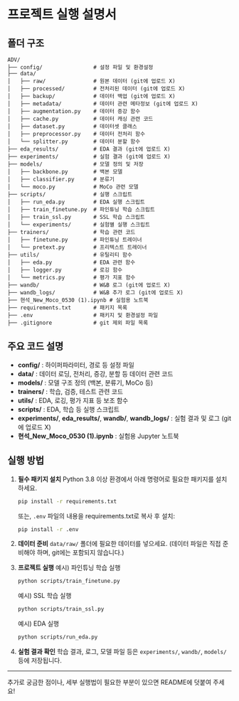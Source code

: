 # 프로젝트 실행 설명서

## 폴더 구조

```
ADV/
├── config/                # 설정 파일 및 환경설정
├── data/
│   ├── raw/               # 원본 데이터 (git에 업로드 X)
│   ├── processed/         # 전처리된 데이터 (git에 업로드 X)
│   ├── backup/            # 데이터 백업 (git에 업로드 X)
│   ├── metadata/          # 데이터 관련 메타정보 (git에 업로드 X)
│   ├── augmentation.py    # 데이터 증강 함수
│   ├── cache.py           # 데이터 캐싱 관련 코드
│   ├── dataset.py         # 데이터셋 클래스
│   ├── preprocessor.py    # 데이터 전처리 함수
│   └── splitter.py        # 데이터 분할 함수
├── eda_results/           # EDA 결과 (git에 업로드 X)
├── experiments/           # 실험 결과 (git에 업로드 X)
├── models/                # 모델 정의 및 저장
│   ├── backbone.py        # 백본 모델
│   ├── classifier.py      # 분류기
│   └── moco.py            # MoCo 관련 모델
├── scripts/               # 실행 스크립트
│   ├── run_eda.py         # EDA 실행 스크립트
│   ├── train_finetune.py  # 파인튜닝 학습 스크립트
│   ├── train_ssl.py       # SSL 학습 스크립트
│   └── experiments/       # 실험별 실행 스크립트
├── trainers/              # 학습 관련 코드
│   ├── finetune.py        # 파인튜닝 트레이너
│   └── pretext.py         # 프리텍스트 트레이너
├── utils/                 # 유틸리티 함수
│   ├── eda.py             # EDA 관련 함수
│   ├── logger.py          # 로깅 함수
│   └── metrics.py         # 평가 지표 함수
├── wandb/                 # W&B 로그 (git에 업로드 X)
├── wandb_logs/            # W&B 추가 로그 (git에 업로드 X)
├── 현석_New_Moco_0530 (1).ipynb # 실험용 노트북
├── requirements.txt       # 패키지 목록
├── .env                   # 패키지 및 환경설정 파일
├── .gitignore             # git 제외 파일 목록
```

## 주요 코드 설명

- **config/** : 하이퍼파라미터, 경로 등 설정 파일
- **data/** : 데이터 로딩, 전처리, 증강, 분할 등 데이터 관련 코드
- **models/** : 모델 구조 정의 (백본, 분류기, MoCo 등)
- **trainers/** : 학습, 검증, 테스트 관련 코드
- **utils/** : EDA, 로깅, 평가 지표 등 보조 함수
- **scripts/** : EDA, 학습 등 실행 스크립트
- **experiments/**, **eda_results/**, **wandb/**, **wandb_logs/** : 실험 결과 및 로그 (git에 업로드 X)
- **현석_New_Moco_0530 (1).ipynb** : 실험용 Jupyter 노트북

## 실행 방법

1. **필수 패키지 설치**
   Python 3.8 이상 환경에서 아래 명령어로 필요한 패키지를 설치하세요.

   ```bash
   pip install -r requirements.txt
   ```
   또는, `.env` 파일의 내용을 requirements.txt로 복사 후 설치:
   ```bash
   pip install -r .env
   ```

2. **데이터 준비**
   `data/raw/` 폴더에 필요한 데이터를 넣으세요. (데이터 파일은 직접 준비해야 하며, git에는 포함되지 않습니다.)

3. **프로젝트 실행**
   예시) 파인튜닝 학습 실행
   ```bash
   python scripts/train_finetune.py
   ```
   예시) SSL 학습 실행
   ```bash
   python scripts/train_ssl.py
   ```
   예시) EDA 실행
   ```bash
   python scripts/run_eda.py
   ```

4. **실험 결과 확인**
   학습 결과, 로그, 모델 파일 등은 `experiments/`, `wandb/`, `models/` 등에 저장됩니다.

---

추가로 궁금한 점이나, 세부 실행법이 필요한 부분이 있으면 README에 덧붙여 주세요!
